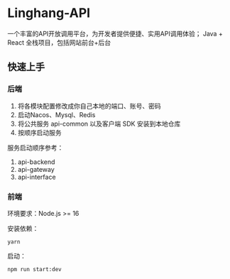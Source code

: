 # Linghang-API
一个丰富的API开放调用平台，为开发者提供便捷、实用API调用体验； Java + React 全栈项目，包括网站前台+后台

## 快速上手

### 后端

1. 将各模块配置修改成你自己本地的端口、账号、密码
2. 启动Nacos、Mysql、Redis
3. 将公共服务 api-common 以及客户端 SDK 安装到本地仓库
4. 按顺序启动服务

服务启动顺序参考：
1. api-backend
2. api-gateway
3. api-interface

### 前端

环境要求：Node.js >= 16

安装依赖：

```
yarn
```

启动：

```
npm run start:dev
```
